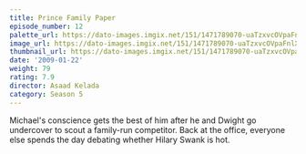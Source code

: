 ```yaml
---
title: Prince Family Paper
episode_number: 12
palette_url: https://dato-images.imgix.net/151/1471789070-uaTzxvcOVpaFnlXEyzyBSlKCFRT.jpg?ixlib=rb-1.1.0&ch=DPR%2CWidth&auto=enhance&palette=json
image_url: https://dato-images.imgix.net/151/1471789070-uaTzxvcOVpaFnlXEyzyBSlKCFRT.jpg?ixlib=rb-1.1.0&ch=DPR%2CWidth&auto=compress%2Cformat&w=500
thumbnail_url: https://dato-images.imgix.net/151/1471789070-uaTzxvcOVpaFnlXEyzyBSlKCFRT.jpg?ixlib=rb-1.1.0&ch=DPR%2CWidth&auto=enhance&w=500&h=280&fit=crop&fm=jpg
date: '2009-01-22'
weight: 79
rating: 7.9
director: Asaad Kelada
category: Season 5
---
```


Michael's conscience gets the best of him after he and Dwight go undercover to scout a family-run competitor. Back at the office, everyone else spends the day debating whether Hilary Swank is hot.